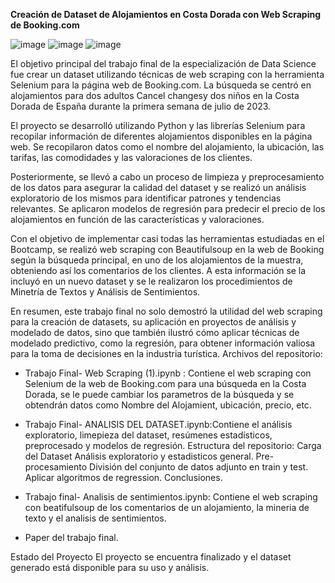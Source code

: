 **Creación de Dataset de Alojamientos en Costa Dorada con Web Scraping de Booking.com**

![image](https://user-images.githubusercontent.com/116547782/231174297-270b7213-0405-482e-9f65-6c552ba0c50a.png)
![image](https://user-images.githubusercontent.com/116547782/231174397-8d39656f-6933-448a-957f-f2d518a48ed0.png)
![image](https://user-images.githubusercontent.com/116547782/231174524-e7937fd5-0943-4e69-ac5b-2f1ae9209962.png)



El objetivo principal del trabajo final de la especialización de Data Science fue crear un dataset utilizando técnicas de web scraping con la herramienta Selenium para la página web de Booking.com. La búsqueda se centró en alojamientos para dos adultos Cancel changesy dos niños en la Costa Dorada de España durante la primera semana de julio de 2023.

El proyecto se desarrolló utilizando Python y las librerías Selenium para recopilar información de diferentes alojamientos disponibles en la página web. Se recopilaron datos como el nombre del alojamiento, la ubicación, las tarifas, las comodidades y las valoraciones de los clientes.

Posteriormente, se llevó a cabo un proceso de limpieza y preprocesamiento de los datos para asegurar la calidad del dataset y se realizó un análisis exploratorio de los mismos para identificar patrones y tendencias relevantes. Se aplicaron modelos de regresión para predecir el precio de los alojamientos en función de las características y valoraciones.

Con el objetivo de implementar casi todas las herramientas estudiadas en el Bootcamp, se realizó web scraping con Beautifulsoup en la web de Booking según la búsqueda principal, en uno de los alojamientos de la muestra, obteniendo así los comentarios de los clientes. A esta información se la incluyó en un nuevo dataset y se le realizaron los procedimientos de Minetría de Textos y Análisis de Sentimientos.

En resumen, este trabajo final no solo demostró la utilidad del web scraping para la creación de datasets, su aplicación en proyectos de análisis y modelado de datos, sino que también ilustró cómo aplicar técnicas de modelado predictivo, como la regresión, para obtener información valiosa para la toma de decisiones en la industria turística.
Archivos del repositorio:

+ Trabajo Final- Web Scraping (1).ipynb : Contiene el web scraping con Selenium de la web de Booking.com para una búsqueda en la Costa Dorada, se le puede cambiar los parametros de la búsqueda y se obtendrán datos como Nombre del Alojamient, ubicación, precio, etc. 
+ Trabajo Final- ANALISIS DEL DATASET.ipynb:Contiene el análisis exploratorio, limepieza del dataset, resúmenes estadísticos, preprocesado y modelos de regresión.
Estructura del repositorio:
Carga del Dataset
Análisis exploratorio y estadisticos general.
Pre-procesamiento
División del conjunto de datos adjunto en train y test.
Aplicar algoritmos de regression.
Conclusiones.

+ Trabajo final- Analisis de sentimientos.ipynb: Contiene el web scraping con beatifulsoup de los comentarios de un alojamiento, la mineria de texto y el analisis de sentimientos.
+ Paper del trabajo final.

Estado del Proyecto
El proyecto se encuentra finalizado y el dataset generado está disponible para su uso y análisis. 




